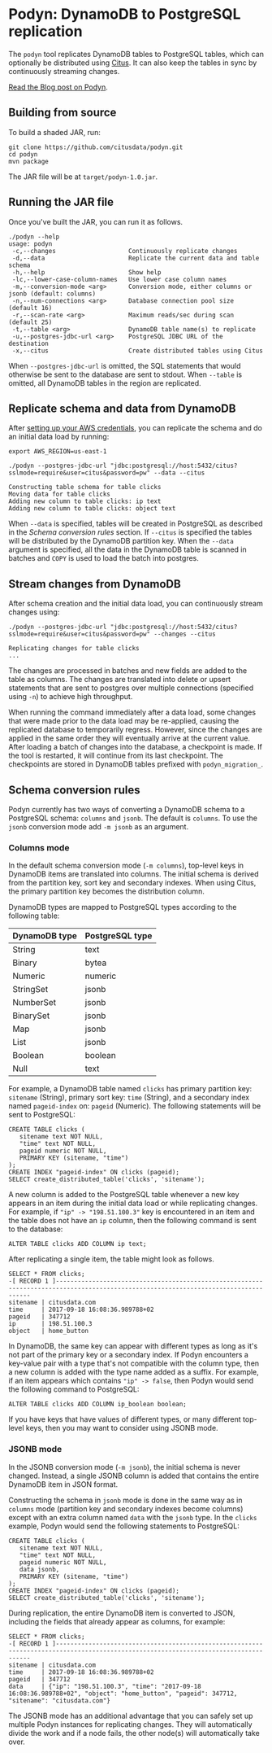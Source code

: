 # Podyn: DynamoDB to PostgreSQL replication

The `podyn` tool replicates DynamoDB tables to PostgreSQL tables, which can optionally be distributed using [Citus](https://www.citusdata.com/product). It can also keep the tables in sync by continuously streaming changes.

[Read the Blog post on Podyn](https://www.citusdata.com/blog/2017/09/22/dynamodb-to-postgres-replication/).

## Building from source

To build a shaded JAR, run:

```
git clone https://github.com/citusdata/podyn.git
cd podyn
mvn package
```

The JAR file will be at `target/podyn-1.0.jar`.

## Running the JAR file

Once you've built the JAR, you can run it as follows.

```
./podyn --help
usage: podyn
 -c,--changes                    Continuously replicate changes
 -d,--data                       Replicate the current data and table schema
 -h,--help                       Show help
 -lc,--lower-case-column-names   Use lower case column names
 -m,--conversion-mode <arg>      Conversion mode, either columns or jsonb (default: columns)
 -n,--num-connections <arg>      Database connection pool size (default 16)
 -r,--scan-rate <arg>            Maximum reads/sec during scan (default 25)
 -t,--table <arg>                DynamoDB table name(s) to replicate
 -u,--postgres-jdbc-url <arg>    PostgreSQL JDBC URL of the destination
 -x,--citus                      Create distributed tables using Citus
```

When `--postgres-jdbc-url` is omitted, the SQL statements that would otherwise be sent to the database are sent to stdout. When `--table` is omitted, all DynamoDB tables in the region are replicated.

## Replicate schema and data from DynamoDB

After [setting up your AWS credentials](http://docs.aws.amazon.com/sdk-for-java/v1/developer-guide/credentials.html#credentials-default), you can replicate the schema and do an initial data load by running:

```
export AWS_REGION=us-east-1

./podyn --postgres-jdbc-url "jdbc:postgresql://host:5432/citus?sslmode=require&user=citus&password=pw" --data --citus

Constructing table schema for table clicks
Moving data for table clicks
Adding new column to table clicks: ip text
Adding new column to table clicks: object text
```

When `--data` is specified, tables will be created in PostgreSQL as described in the *Schema conversion rules* section. If `--citus` is specified the tables will be distributed by the DynamoDB partition key. When the `--data` argument is specified, all the data in the DynamoDB table is scanned in batches and `COPY` is used to load the batch into postgres.

## Stream changes from DynamoDB

After schema creation and the initial data load, you can continuously stream changes using:

```
./podyn --postgres-jdbc-url "jdbc:postgresql://host:5432/citus?sslmode=require&user=citus&password=pw" --changes --citus

Replicating changes for table clicks
...
```

The changes are processed in batches and new fields are added to the table as columns. The changes are translated into delete  or upsert statements that are sent to postgres over multiple connections (specified using `-n`) to achieve high throughput.

When running the command immediately after a data load, some changes that were made prior to the data load may be re-applied, causing the replicated database to temporarily regress. However, since the changes are applied in the same order they will eventually arrive at the current value. After loading a batch of changes into the database, a checkpoint is made. If the tool is restarted, it will continue from its last checkpoint. The checkpoints are stored in DynamoDB tables prefixed with `podyn_migration_`. 

## Schema conversion rules

Podyn currently has two ways of converting a DynamoDB schema to a PostgreSQL schema: `columns` and `jsonb`. The default is `columns`. To use the `jsonb` conversion mode add `-m jsonb` as an argument.

### Columns mode

In the default schema conversion mode (`-m columns`), top-level keys in DynamoDB items are translated into columns. The initial schema is derived from the partition key, sort key and secondary indexes. When using Citus, the primary partition key becomes the distribution column.

DynamoDB types are mapped to PostgreSQL types according to the following table:

| DynamoDB type | PostgreSQL type |
| ------------- | --------------- |
| String        | text            |
| Binary        | bytea           |
| Numeric       | numeric         |
| StringSet     | jsonb           |
| NumberSet     | jsonb           |
| BinarySet     | jsonb           |
| Map           | jsonb           |
| List          | jsonb           |
| Boolean       | boolean         |
| Null          | text            |

For example, a DynamoDB table named `clicks` has primary partition key: `sitename` (String), primary sort key: `time` (String), and a secondary index named `pageid-index` on: `pageid` (Numeric). The following statements will be sent to PostgreSQL:

```
CREATE TABLE clicks (
   sitename text NOT NULL,
   "time" text NOT NULL,
   pageid numeric NOT NULL,
   PRIMARY KEY (sitename, "time")
);
CREATE INDEX "pageid-index" ON clicks (pageid);
SELECT create_distributed_table('clicks', 'sitename');
```

A new column is added to the PostgreSQL table whenever a new key appears in an item during the initial data load or while replicating changes. For example, if `"ip" -> "198.51.100.3"` key is encountered in an item and the table does not have an `ip` column, then the following command is sent to the database:

```
ALTER TABLE clicks ADD COLUMN ip text;
```

After replicating a single item, the table might look as follows.

```
SELECT * FROM clicks;
-[ RECORD 1 ]-------------------------------------------------------------------------------------------------------------------------------------
sitename | citusdata.com
time     | 2017-09-18 16:08:36.989788+02
pageid   | 347712
ip       | 198.51.100.3
object   | home_button
```

In DynamoDB, the same key can appear with different types as long as it's not part of the primary key or a secondary index. If Podyn encounters a key-value pair with a type that's not compatible with the column type, then a new column is added with the type name added as a suffix. For example, if an item appears which contains `"ip" -> false`, then Podyn would send the following command to PostgreSQL:

```
ALTER TABLE clicks ADD COLUMN ip_boolean boolean;
```

If you have keys that have values of different types, or many different top-level keys, then you may want to consider using JSONB mode.

### JSONB mode

In the JSONB conversion mode (`-m jsonb`), the initial schema is never changed. Instead, a single JSONB column is added that  contains the entire DynamoDB item in JSON format.

Constructing the schema in `jsonb` mode is done in the same way as in `columns` mode (partition key and secondary indexes become columns) except with an extra column named `data` with the `jsonb` type. In the `clicks` example, Podyn would send the following statements to PostgreSQL:

```
CREATE TABLE clicks (
   sitename text NOT NULL,
   "time" text NOT NULL,
   pageid numeric NOT NULL,
   data jsonb,
   PRIMARY KEY (sitename, "time")
);
CREATE INDEX "pageid-index" ON clicks (pageid);
SELECT create_distributed_table('clicks', 'sitename');
```

During replication, the entire DynamoDB item is converted to JSON, including the fields that already appear as columns, for example:

```
SELECT * FROM clicks;
-[ RECORD 1 ]-------------------------------------------------------------------------------------------------------------------------------------
sitename | citusdata.com
time     | 2017-09-18 16:08:36.989788+02
pageid   | 347712
data     | {"ip": "198.51.100.3", "time": "2017-09-18 16:08:36.989788+02", "object": "home_button", "pageid": 347712, "sitename": "citusdata.com"}
```

The JSONB mode has an additional advantage that you can safely set up multiple Podyn instances for replicating changes. They will automatically divide the work and if a node fails, the other node(s) will automatically take over.
